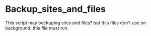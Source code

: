 # Backup_sites_and_files
This script may backuping sites and files? but this files don't use on background. this file must run.
